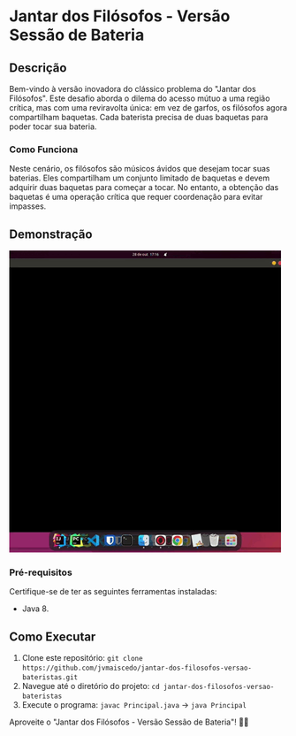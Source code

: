 # Jantar dos Filósofos - Versão Sessão de Bateria

## Descrição
Bem-vindo à versão inovadora do clássico problema do "Jantar dos Filósofos". Este desafio aborda o dilema do acesso mútuo a uma região crítica, mas com uma reviravolta única: em vez de garfos, os filósofos agora compartilham baquetas. Cada baterista precisa de duas baquetas para poder tocar sua bateria.

### Como Funciona
Neste cenário, os filósofos são músicos ávidos que desejam tocar suas baterias. Eles compartilham um conjunto limitado de baquetas e devem adquirir duas baquetas para começar a tocar. No entanto, a obtenção das baquetas é uma operação crítica que requer coordenação para evitar impasses.

## Demonstração

![GIF de Execução do Programa](img/demonstracao.gif)

### Pré-requisitos
Certifique-se de ter as seguintes ferramentas instaladas:
- Java 8. 

## Como Executar
1. Clone este repositório: `git clone https://github.com/jvmaiscedo/jantar-dos-filosofos-versao-bateristas.git`
2. Navegue até o diretório do projeto: `cd jantar-dos-filosofos-versao-bateristas`
3. Execute o programa: `javac Principal.java` -> `java Principal`


Aproveite o "Jantar dos Filósofos - Versão Sessão de Bateria"! 🥁✨
